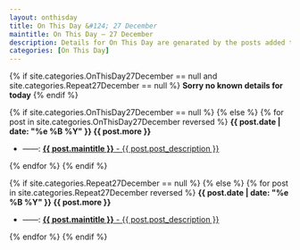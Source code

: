 ```yaml
---
layout: onthisday
title: On This Day &#124; 27 December
maintitle: On This Day — 27 December
description: Details for On This Day are genarated by the posts added to the website so the content is subject to changes/updates over time.
categories: [On This Day]
---
```


{% if site.categories.OnThisDay27December == null and site.categories.Repeat27December == null %}
<strong>Sorry no known details for today</strong>
{% endif %}

{% if site.categories.OnThisDay27December == null %}
{% else %}
{% for post in site.categories.OnThisDay27December reversed %}
<strong>{{ post.date | date: "%e %B %Y" }} {{ post.more }}</strong>
<ul>
<li> ——: <a href="{{ post.url }}"><strong>{{ post.maintitle }}</strong> - {{ post.post_description }}</a></li>
</ul>
{% endfor %}
{% endif %}

{% if site.categories.Repeat27December == null %}
{% else %}
{% for post in site.categories.Repeat27December reversed %}
<strong>{{ post.date | date: "%e %B %Y" }} {{ post.more }}</strong>
<ul>
<li> ——: <a href="{{ post.url }}"><strong>{{ post.maintitle }}</strong> - {{ post.post_description }}</a></li>
</ul>
{% endfor %}
{% endif %}

